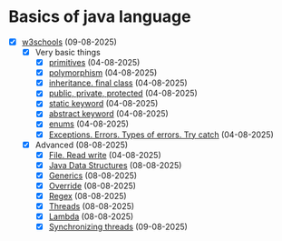 # Basics of java language

- [x] [w3schools](https://www.w3schools.com/java/) (09-08-2025)
  - [x] Very basic things
    - [x] [primitives](./basics/simple/App.java) (04-08-2025)
    - [x] [polymorphism](./basics/simple/Honda.java) (04-08-2025)
    - [x] [inheritance. final class](./basics/simple/Honda.java) (04-08-2025)
    - [x] [public, private, protected](./basics/simple/App.java) (04-08-2025)
    - [x] [static keyword](./basics/simple/App.java) (04-08-2025)
    - [x] [abstract keyword](./basics/abstractpack/App.java) (04-08-2025)
    - [x] [enums](./basics/enumpack/App.java) (04-08-2025)
    - [x] [Exceptions. Errors. Types of errors. Try catch](./basics/errorpack/App.java) (04-08-2025)
  - [x] Advanced (08-08-2025)
    - [x] [File. Read write](./advanced/filepack/App.java) (04-08-2025)
    - [x] [Java Data Structures](./advanced/ds/App.java) (08-08-2025)
    - [x] [Generics](./advanced/ds/App.java) (08-08-2025)
    - [x] [Override](./basics/simple/Honda.java) (08-08-2025)
    - [x] [Regex](./advanced/regex/App.java) (08-08-2025)
    - [x] [Threads](./advanced/theads/App.java) (08-08-2025)
    - [x] [Lambda](./advanced/lambda/App.java) (08-08-2025)
    - [x] [Synchronizing threads](./advanced/syncing_threads/App.java) (09-08-2025)

